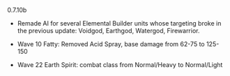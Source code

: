0.7.10b

- Remade AI for several Elemental Builder units whose targeting broke in the previous update: Voidgod, Earthgod, Watergod, Firewarrior.

- Wave 10 Fatty: Removed Acid Spray, base damage from 62-75 to 125-150

- Wave 22 Earth Spirit: combat class from Normal/Heavy to Normal/Light
